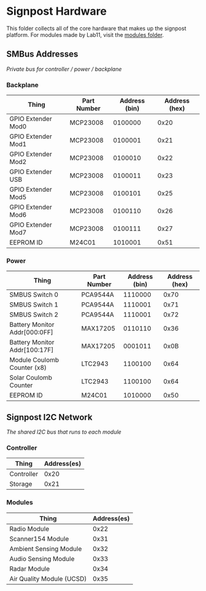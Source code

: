 Signpost Hardware
=================

This folder collects all of the core hardware that makes up the signpost platform.
For modules made by Lab11, visit the [modules folder](../modules).


SMBus Addresses
---------------
_Private bus for controller / power / backplane_

### Backplane
| Thing                | Part Number | Address (bin) | Address (hex) |
|----------------------|-------------|---------------|---------------|
| GPIO Extender Mod0   | MCP23008    | 0100000       | 0x20          |
| GPIO Extender Mod1   | MCP23008    | 0100001       | 0x21          |
| GPIO Extender Mod2   | MCP23008    | 0100010       | 0x22          |
| GPIO Extender USB    | MCP23008    | 0100011       | 0x23          |
| GPIO Extender Mod5   | MCP23008    | 0100101       | 0x25          |
| GPIO Extender Mod6   | MCP23008    | 0100110       | 0x26          |
| GPIO Extender Mod7   | MCP23008    | 0100111       | 0x27          |
| EEPROM ID            | M24C01      | 1010001       | 0x51          |


### Power
| Thing                         | Part Number | Address (bin) | Address (hex) |
|-------------------------------|-------------|---------------|---------------|
| SMBUS Switch 0                | PCA9544A    | 1110000       | 0x70          |
| SMBUS Switch 1                | PCA9544A    | 1110001       | 0x71          |
| SMBUS Switch 2                | PCA9544A    | 1110001       | 0x72          |
| Battery Monitor Addr[000:0FF] | MAX17205    | 0110110       | 0x36          |
| Battery Monitor Addr[100:17F] | MAX17205    | 0001011       | 0x0B          |
| Module Coulomb Counter (x8)   | LTC2943     | 1100100       | 0x64          |
| Solar Coulomb Counter         | LTC2943     | 1100100       | 0x64          |
| EEPROM ID                     | M24C01      | 1010000       | 0x50          |


Signpost I2C Network
--------------------
_The shared I2C bus that runs to each module_

### Controller
| Thing                     | Address(es) |
|---------------------------|-------------|
| Controller                | 0x20        |
| Storage                   | 0x21        |

### Modules
| Thing                     | Address(es) |
|---------------------------|-------------|
| Radio Module              | 0x22        |
| Scanner154 Module         | 0x31        |
| Ambient Sensing Module    | 0x32        |
| Audio Sensing Module      | 0x33        |
| Radar Module              | 0x34        |
| Air Quality Module (UCSD) | 0x35        |

